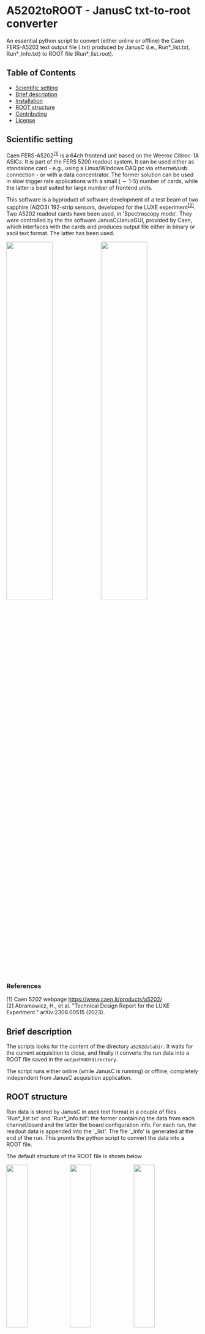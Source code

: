 # A5202toROOT - JanusC txt-to-root converter

An essential python script to convert (either online or offline) the Caen FERS-A5202 text output file (.txt) produced by JanusC (i.e., Run*_list.txt, Run*_Info.txt) to ROOT file (Run*_list.root).

## Table of Contents

- [Scientific setting](#scientific-setting)
- [Brief description](#brief-description)
- [Installation](#installation)
- [ROOT structure](#root-structure)
- [Contributing](#contributing)
- [License](#license)

## Scientific setting
Caen FERS-A5202<sup>[[1]](#1)</sup> is a 64ch frontend unit based on the Weeroc Citiroc-1A ASICs. It is part of the FERS 5200 readout system. It can be used either as standalone card - e.g., using a Linux/Windows DAQ pc via ethernet/usb connection - or with a data concentrator. The former solution can be used in slow trigger rate applications with a small ($\sim 1\text{-}5$) number of cards, while the latter is best suited for large number of frontend units.<br>

This software is a byproduct of software development of a test beam of two sapphire (Al2O3) 192-strip sensors, developed for the LUXE experiment<sup>[[2]](#2)</sup>. Two A5202 readout cards have been used, in 'Spectroscopy mode'. They were controlled by the the software JanusC/JanusGUI, provided by Caen, which interfaces with the cards and produces output file either in binary or ascii text format. The latter has been used.

<div style="margin-left: auto; margin-right: auto;"><img style="width:49%;" src="docs/img/ferscards.jpg"></img><img style="width:49%;" src="docs/img/janusGUI.png"></img></div>

### References
<a id="1">[1]</a> Caen 5202 webpage https://www.caen.it/products/a5202/ <br>
<a id="2">[2]</a> Abramowicz, H., et al. "Technical Design Report for the LUXE Experiment." arXiv:2308.00515 (2023). <br>

## Brief description
The scripts looks for the content of the directory `a5202dataDir`. It waits for the current acquisition to close, and finally it converts the run data into a ROOT file saved in the `outputROOTdirectory`.
<!-- The default input/output paths can be overridden by passing the two arguments to the application:
```
python fers.py <inputTXTdir> <outputROOTdir>
```
-->
The script runs either online (while JanusC is running) or offline, completely independent from JanusC acquisition application. 

## ROOT structure
Run data is stored by JanusC in ascii text format in a couple of files 'Run*_list.txt' and 'Run*_Info.txt': the former containing the data from each channel/board and the latter the board configuration info. For each run, the readout data is appended into the '_list'. The file '_Info' is generated at the end of the run. This promts the python script to convert the data into a ROOT file.

The default structure of the ROOT file is shown below

<div style="margin-left: auto; margin-right: auto;"><img style="width:33%;" src="docs/img/root.jpg"></img><img style="width:33%;" src="docs/img/root_FERSsetup.jpg"></img><img style="width:33%;" src="docs/img/root_FERS.jpg"></img></div>

- **FERSsetup** contains the configurations used to setup the cards before acquisition starts; branch datatypes are string in order to accomodate for different frontend cards and firmaware updates, i.e. which could vary the parameters name;
- **FERS** is a template TTree with structured data. It contains both raw data (fers_) and calibrated/processed data (det,strip,lg,hg). This can be changed acting on the rdataStruct.py and implementing his/her own callable for TTree filling (in fers.py)

Detailed description of the TBranches is inserted as TBranch title. For example the output of `FERS->Print()` and `FERS->GetBranch(branchName)->GetTitle()` where **branchName** is the TBranch name (e.g., run, runTime, event, timestamp, ...)
```c++
   ------------------------------------------------------------------
  | Welcome to ROOT 6.28/04                        https://root.cern |
  | (c) 1995-2022, The ROOT Team; conception: R. Brun, F. Rademakers |
  | Built for linuxx8664gcc on Jul 08 2023, 11:06:00                 |
  | From heads/latest-stable@49886c13                                |
  | With c++ (Ubuntu 11.3.0-1ubuntu1~22.04.1) 11.3.0                 |
  | Try '.help'/'.?', '.demo', '.license', '.credits', '.quit'/'.q'  |
   ------------------------------------------------------------------

Attaching file Run1_list.root as _file0...
(TFile *) 0x561342150010
root [1] .ls
TFile**         Run1_list.root
 TFile*         Run1_list.root
  KEY: TTree    FERSsetup;1     TTree with run FERS setup settings
  KEY: TTree    FERS;1  FERS processed data
root [2] FERS->Print()
******************************************************************************
*Tree    :FERS      : FERS processed data                                    *
*Entries :   184128 : Total =        16257518 bytes  File  Size =     733331 *
*        :          : Tree compression factor =  22.30                       *
******************************************************************************
*Br    0 :run       : UInt_t Run id number                                   *
*Entries :   184128 : Total  Size=     738977 bytes  File Size  =       6118 *
*Baskets :       24 : Basket Size=      32000 bytes  Compression= 120.66     *
*............................................................................*
*Br    1 :runTime   : Double_t Posix time of the run start on the PC         *
*Entries :   184128 : Total  Size=    1477791 bytes  File Size  =      13673 *
*Baskets :       47 : Basket Size=      32000 bytes  Compression= 107.99     *
*............................................................................*
*Br    2 :event     : UInt_t Event id number                                 *
*Entries :   184128 : Total  Size=     739033 bytes  File Size  =       5725 *
*Baskets :       24 : Basket Size=      32000 bytes  Compression= 128.95     *
*............................................................................*
*Br    3 :timestamp : Double_t Event posix timestamp (absolute)              *
*Entries :   184128 : Total  Size=    1477886 bytes  File Size  =      29077 *
*Baskets :       47 : Basket Size=      32000 bytes  Compression=  50.78     *
*............................................................................*
*Br    4 :fers_evt  : UInt_t FERS event ID [0-1000]                          *
*Entries :   184128 : Total  Size=     739121 bytes  File Size  =      10095 *
*Baskets :       24 : Basket Size=      32000 bytes  Compression=  73.14     *
*............................................................................*
*Br    5 :fers_trgtime : Double_t FERS trigger time from run start [us]      *
*Entries :   184128 : Total  Size=    1478041 bytes  File Size  =      37078 *
*Baskets :       47 : Basket Size=      32000 bytes  Compression=  39.83     *
*............................................................................*
*Br    6 :fers_board : UInt_t FERS board ID [0,1]                            *
*Entries :   184128 : Total  Size=     739172 bytes  File Size  =       9254 *
*Baskets :       24 : Basket Size=      32000 bytes  Compression=  79.79     *
*............................................................................*
*Br    7 :fers_ch   : UInt_t FERS channel number [0-63]                      *
*Entries :   184128 : Total  Size=     739098 bytes  File Size  =      11530 *
*Baskets :       24 : Basket Size=      32000 bytes  Compression=  64.03     *
*............................................................................*
*Br    8 :fers_lg   : Int_t FERS low-gain ADC signed value [int32]           *
*Entries :   184128 : Total  Size=     739110 bytes  File Size  =     368115 *
*Baskets :       24 : Basket Size=      32000 bytes  Compression=   2.01     *
*............................................................................*
*Br    9 :fers_hg   : Int_t FERS high-gain ADC signed value [int32]          *
*Entries :   184128 : Total  Size=     739111 bytes  File Size  =     164131 *
*Baskets :       24 : Basket Size=      32000 bytes  Compression=   4.50     *
*............................................................................*
*Br   10 :det       : UInt_t Detector ID [0,1]                               *
*Entries :   184128 : Total  Size=     738981 bytes  File Size  =       9017 *
*Baskets :       24 : Basket Size=      32000 bytes  Compression=  81.87     *
*............................................................................*
*Br   11 :strip     : UInt_t Strip ID [1-192]                                *
*Entries :   184128 : Total  Size=     739034 bytes  File Size  =      11461 *
*Baskets :       24 : Basket Size=      32000 bytes  Compression=  64.41     *
*............................................................................*
*Br   12 :lg        : Double_t Calibrated LG charge [pC]                     *
*Entries :   184128 : Total  Size=    1477529 bytes  File Size  =      11206 *
*Baskets :       47 : Basket Size=      32000 bytes  Compression= 131.74     *
*............................................................................*
*Br   13 :hg        : Double_t Calibrated HG charge [pC]                     *
*Entries :   184128 : Total  Size=    1477529 bytes  File Size  =      11206 *
*Baskets :       47 : Basket Size=      32000 bytes  Compression= 131.74     *
*............................................................................*
*Br   14 :time      : Double_t Event posix digitizer timestamp               *
*Entries :   184128 : Total  Size=    1477635 bytes  File Size  =      24486 *
*Baskets :       47 : Basket Size=      32000 bytes  Compression=  60.29     *
*............................................................................*
*Br   15 :lag       :                                                        *
*         | Int_t Offset in trigger units between DT5730 and FERS datapoint  *
*Entries :   184128 : Total  Size=     739021 bytes  File Size  =       6141 *
*Baskets :       24 : Basket Size=      32000 bytes  Compression= 120.21     *
*............................................................................*
root [3] FERS->GetBranch("timestamp")->GetTitle()
(const char *) "Event posix timestamp (absolute)"
root [4] FERS->GetBranch("fers_ch")->GetTitle()
(const char *) "FERS channel number [0-63]"
root [5] FERS->GetBranch("lg")->GetTitle()
(const char *) "Calibrated LG charge [pC]"
```

The advantage of this approach is that all the information about data contained in the branch is contained in the ROOT file itself aside from the documentation.



## Features
- **Cache.** Keeps track of files already converted.
- **Interrupt signal handler.** Prevent ongoing file conversion to be corrupted by `Ctrl+C` interrupt signal.
- **Underflow fix.** Convert the ADC values to signed int to remove 65535 offset for negative values.
<!---
Outlook
- **Online monitoring** (optional).
-->

### Underflows and uint-int conversion
By default, FERS data is saved into a unsigned int and A5202 subtracts factory pedestals from readout data after ADC conversion. It is worth to notice that **this pedestal-subtracted data** is saved in the txt file, rather than ADC values. However, this is stored in a uint data type by JanusC. This implies that underflow/overflow can occur and a negative value -N appears as 65535-N. This is accounted in the text parser, where the underflow/overflow issue is accounted for and signed values fers_lg/fers_hg are produced.

## Usage

Run the script with the default settings `python fers.py`.
<!-- Input/output paths can be personalized
```
python fers.py <inputTXTdir> <outputROOTdir>
```
-->
When all the files in the input directory are converted, the script waits for the next acquisition to close. The script can be interrupted by pressing `Ctrl+C`. A cache file is saved in order to keep track of files that were already converted.
<!--
This is useful when the script is run in online mode, and can be disabled by setting `cache=False` in the `fers.py` script or by explicitely setting cache to False in the command line:
```
python fers.py <inputTXTdir> <outputROOTdir> 0
```
-->


## Contributing and license

If you have any suggestions about how to improve this code please feel free to contact me.

This program is free software: you can redistribute it and/or modify it under the terms of the GNU General Public License as published by the Free Software Foundation, either version 3 of the License, or (at your option) any later version. More details on the licence can be found on the dedicated LICENSE file in the repository.